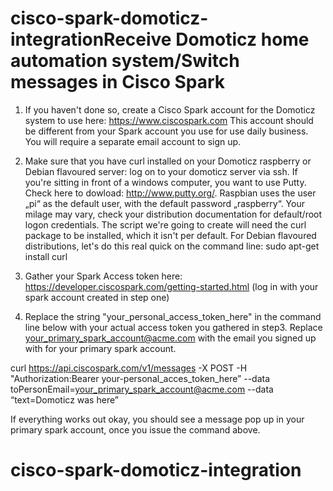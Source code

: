 # cisco-spark-domoticz-integrationReceive Domoticz home automation system/Switch messages in Cisco Spark

1. If you haven't done so, create a Cisco Spark account for the Domoticz system to use here: https://www.ciscospark.com
This account should be different from your Spark account you use for use daily business. 
You will require a separate email account to sign up.

2. Make sure that you have curl installed on your Domoticz raspberry or Debian flavoured server:
log on to your domoticz server via ssh. If you're sitting in front of a windows computer, you want to use Putty. Check here to dowload: http://www.putty.org/.
Raspbian uses the user „pi“ as the default user, with the default password „raspberry“. Your milage may vary, check your distribution documentation for default/root logon credentials. The script we're going to create will need the curl package to be installed, which it isn't per default. For Debian flavoured distributions,  let's do this real quick on the command line: sudo apt-get install curl

3. Gather your Spark Access token here: https://developer.ciscospark.com/getting-started.html (log in with your spark account created in step one)

4. Replace the string "your_personal_access_token_here" in the command line below with your actual access token you gathered in step3. Replace your_primary_spark_account@acme.com with the email you signed up with for your primary spark account.

curl https://api.ciscospark.com/v1/messages -X POST -H "Authorization:Bearer your-personal_acces_token_here” --data toPersonEmail=your_primary_spark_account@acme.com --data “text=Domoticz was here”

If everything works out okay, you should see a message pop up in your primary spark account, once you issue the command above.



# cisco-spark-domoticz-integration
